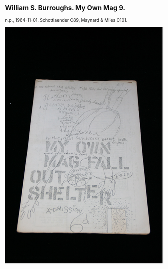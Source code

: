 ## William S. Burroughs. My Own Mag 9.

n.p., 1964-11-01.  Schottlaender C89, Maynard & Miles C101.

![My Own Mag 9](../assets/images/my-own-mag-9-1.jpg)
